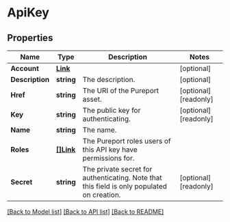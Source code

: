 # ApiKey

## Properties

Name | Type | Description | Notes
------------ | ------------- | ------------- | -------------
**Account** | [**Link**](Link.md) |  | [optional] 
**Description** | **string** | The description. | [optional] 
**Href** | **string** | The URI of the Pureport asset. | [optional] [readonly] 
**Key** | **string** | The public key for authenticating. | [optional] [readonly] 
**Name** | **string** | The name. | 
**Roles** | [**[]Link**](Link.md) | The Pureport roles users of this API key have permissions for. | 
**Secret** | **string** | The private secret for authenticating. Note that this field is only populated on creation. | [optional] [readonly] 

[[Back to Model list]](../README.md#documentation-for-models) [[Back to API list]](../README.md#documentation-for-api-endpoints) [[Back to README]](../README.md)


